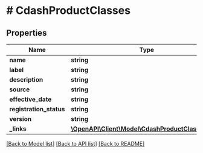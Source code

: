 # # CdashProductClasses

## Properties

Name | Type | Description | Notes
------------ | ------------- | ------------- | -------------
**name** | **string** |  | [optional]
**label** | **string** |  | [optional]
**description** | **string** |  | [optional]
**source** | **string** |  | [optional]
**effective_date** | **string** |  | [optional]
**registration_status** | **string** |  | [optional]
**version** | **string** |  | [optional]
**_links** | [**\OpenAPI\Client\Model\CdashProductClassesLinks**](CdashProductClassesLinks.md) |  | [optional]

[[Back to Model list]](../../README.md#models) [[Back to API list]](../../README.md#endpoints) [[Back to README]](../../README.md)
